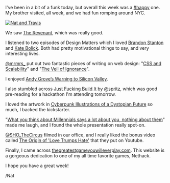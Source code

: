 I've been in a bit of a funk today, but overall this week was a [#happy](/tag/happy) one. My brother visited, all week, and we had fun romping around NYC.

[![Nat and Travis](https://farm2.staticflickr.com/1683/25917988936_258ce731ee.jpg)](https://www.flickr.com/photos/icco/25917988936/in/datetaken-ff/ "Nat and Travis")

We saw [The Revenant](https://en.wikipedia.org/wiki/The_Revenant_(2015_film)), which was really good.

I listened to two episodes of Design Matters which I loved [Brandon Stanton](http://designobserver.com/feature/brandon-stanton/39246/) and [Kate Bolick](http://designobserver.com/feature/kate-bolick/39249/). Both had pretty motivational things to say, and very interesting lives.

[@mrmrs\_](https://twitter.com/mrmrs_) put out two fantastic pieces of writing on web design: "[CSS and Scalability](http://mrmrs.io/writing/2016/03/24/scalable-css/)" and "[The Veil of Ignorance](http://mrmrs.io/writing/2016/03/23/the-veil-of-ignorance/)".

I enjoyed [Andy Grove’s Warning to Silicon Valley](http://www.nytimes.com/2016/03/26/opinion/andy-groves-warning-to-silicon-valley.html?action=click&pgtype=Homepage&clickSource=story-heading&module=opinion-c-col-left-region&region=opinion-c-col-left-region&WT.nav=opinion-c-col-left-region&_r=0).

I also stumbled across [Just Fucking Build It](https://keen.io/blog/37419311398/just-fucking-build-it) by [@spritz](https://twitter.com/spritz), which was good pre-reading for a hackathon I'm attending tomorrow.

I loved the artwork in [Cyberpunk Illustrations of a Dystopian Future](http://thecreatorsproject.vice.com/blog/cyberpunk-art-book-gonzales) so much, I backed the kickstarter.

"[What you think about Millennials says a lot about you, nothing about them](https://boingboing.net/2016/03/26/what-you-think-about-millennia.html)" made me laugh, and I found the whole presentation really spot-on.

[@SHO\_TheCircus](https://twitter.com/SHO_TheCircus) filmed in our office, and I really liked the bonus video called [The Origin of 'Love Trumps Hate'](https://www.youtube.com/watch?v=9lssNv9vM3U&feature=youtu.be) that they put on Youtube.

Finally, I came across [thegreatestgameyouwilleverplay.com](http://thegreatestgameyouwilleverplay.com/). This website is a gorgeous dedication to one of my all time favorite games, Nethack.

I hope you have a great week!

/Nat